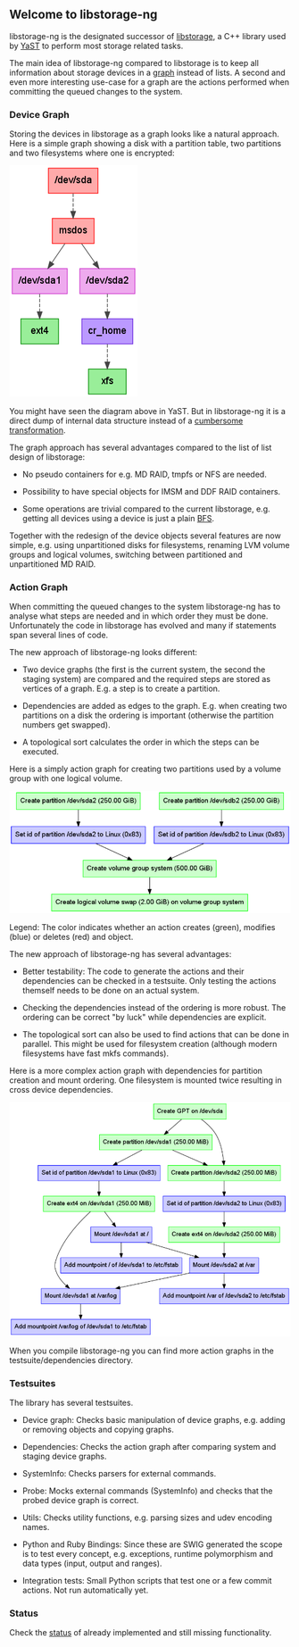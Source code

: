 
## Welcome to libstorage-ng


libstorage-ng is the designated successor of
[libstorage](https://github.com/openSUSE/libstorage), a C++ library used by
[YaST](https://github.com/yast) to perform most storage related tasks.

The main idea of libstorage-ng compared to libstorage is to keep all
information about storage devices in a
[graph](https://en.wikipedia.org/wiki/Graph_(discrete_mathematics)) instead of
lists. A second and even more interesting use-case for a graph are the actions
performed when committing the queued changes to the system.


### Device Graph

Storing the devices in libstorage as a graph looks like a natural
approach. Here is a simple graph showing a disk with a partition table, two
partitions and two filesystems where one is encrypted:

![luks.png](images/luks.png)

You might have seen the diagram above in YaST. But in libstorage-ng it is a
direct dump of internal data structure instead of a [cumbersome
transformation](https://github.com/openSUSE/libstorage/blob/SLE-12-SP4/storage/Graph.cc).

The graph approach has several advantages compared to the list of list design
of libstorage:

* No pseudo containers for e.g. MD RAID, tmpfs or NFS are needed.

* Possibility to have special objects for IMSM and DDF RAID containers.

* Some operations are trivial compared to the current libstorage, e.g. getting
  all devices using a device is just a plain
  [BFS](https://en.wikipedia.org/wiki/Breadth-first_search).

Together with the redesign of the device objects several features are now
simple, e.g. using unpartitioned disks for filesystems, renaming LVM volume
groups and logical volumes, switching between partitioned and unpartitioned MD
RAID.


### Action Graph

When committing the queued changes to the system libstorage-ng has to analyse
what steps are needed and in which order they must be done. Unfortunately the
code in libstorage has evolved and many if statements span several lines of
code.

The new approach of libstorage-ng looks different:

* Two device graphs (the first is the current system, the second the staging
  system) are compared and the required steps are stored as vertices of a
  graph. E.g. a step is to create a partition.

* Dependencies are added as edges to the graph. E.g. when creating two
  partitions on a disk the ordering is important (otherwise the partition
  numbers get swapped).

* A topological sort calculates the order in which the steps can be executed.

Here is a simply action graph for creating two partitions used by a volume
group with one logical volume.

![action.png](images/action.png)

Legend: The color indicates whether an action creates (green), modifies (blue)
or deletes (red) and object.

The new approach of libstorage-ng has several advantages:

* Better testability: The code to generate the actions and their dependencies
  can be checked in a testsuite. Only testing the actions themself needs to be
  done on an actual system.

* Checking the dependencies instead of the ordering is more robust. The
  ordering can be correct "by luck" while dependencies are explicit.

* The topological sort can also be used to find actions that can be done in
  parallel. This might be used for filesystem creation (although modern
  filesystems have fast mkfs commands).

Here is a more complex action graph with dependencies for partition creation
and mount ordering. One filesystem is mounted twice resulting in cross device
dependencies.

![complex-action.png](images/complex-action.png)

When you compile libstorage-ng you can find more action graphs in the
testsuite/dependencies directory.


### Testsuites

The library has several testsuites.

- Device graph: Checks basic manipulation of device graphs, e.g. adding or
  removing objects and copying graphs.

- Dependencies: Checks the action graph after comparing system and staging
  device graphs.

- SystemInfo: Checks parsers for external commands.

- Probe: Mocks external commands (SystemInfo) and checks that the probed
  device graph is correct.

- Utils: Checks utility functions, e.g. parsing sizes and udev encoding names.

- Python and Ruby Bindings: Since these are SWIG generated the scope is to
  test every concept, e.g. exceptions, runtime polymorphism and data types
  (input, output and ranges).

- Integration tests: Small Python scripts that test one or a few commit actions.
  Not run automatically yet.


### Status

Check the [status](status.md) of already implemented and still missing
functionality.

